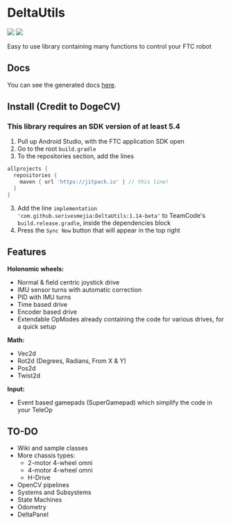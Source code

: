 # DeltaUtils
[![](https://jitpack.io/v/serivesmejia/DeltaUtils.svg)](https://jitpack.io/#serivesmejia/DeltaUtils)
[![](https://travis-ci.com/DeltaRobotics-9351/DeltaUtils.svg?branch=master)](https://travis-ci.com/DeltaRobotics-9351/DeltaUtils)

Easy to use library containing many functions to control your FTC robot

## Docs
You can see the generated docs [here](https://deltarobotics-9351.github.io/DeltaUtils/ "DeltaUtils Docs").

## Install (Credit to DogeCV)
### This library requires an SDK version of at least 5.4
1. Pull up Android Studio, with the FTC application SDK open
2. Go to the root `build.gradle`
3. To the repositories section, add the lines 
```groovy
allprojects {
  repositories {
    maven { url 'https://jitpack.io' } // this line!
  }
}
```
3. Add the line `implementation 'com.github.serivesmejia:DeltaUtils:1.14-beta'` to TeamCode's `build.release.gradle`, inside the dependencies block
7. Press the `Sync Now` button that will appear in the top right

## Features
 
**Holonomic wheels:**
   - Normal & field centric joystick drive 
   - IMU sensor turns with automatic correction
   - PID with IMU turns
   - Time based drive
   - Encoder based drive
   - Extendable OpModes already containing the code for various drives, for a quick setup
   
**Math:**
   - Vec2d 
   - Rot2d (Degrees, Radians, From X & Y)
   - Pos2d
   - Twist2d
   
**Input:**
   - Event based gamepads (SuperGamepad) which simplify the code in your TeleOp
  
## TO-DO
   - Wiki and sample classes
   - More chassis types:
      - 2-motor 4-wheel omni
      - 4-motor 4-wheel omni
      - H-Drive 
   - OpenCV pipelines
   - Systems and Subsystems
   - State Machines
   - Odometry
   - DeltaPanel
